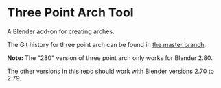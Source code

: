 # Three Point Arch Tool
A Blender add-on for creating arches.

The Git history for three point arch can be found in [the master branch](https://github.com/n-Burn/three_point_arch).

**Note:** The "280" version of three point arch only works for Blender 
2.80.

The other versions in this repo should work with Blender versions 2.70 to 2.79.
